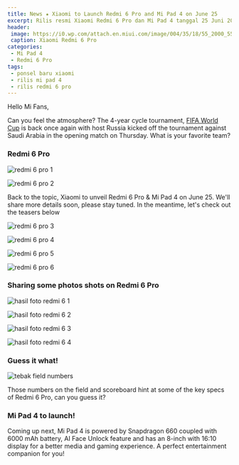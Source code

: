 ```yaml
---
title: News ★ Xiaomi to Launch Redmi 6 Pro and Mi Pad 4 on June 25
excerpt: Rilis resmi Xiaomi Redmi 6 Pro dan Mi Pad 4 tanggal 25 Juni 2018
header:
 image: https://i0.wp.com/attach.en.miui.com/image/004/35/18/55_2000_550.jpg)
 caption: Xiaomi Redmi 6 Pro
categories:
 - Mi Pad 4
 - Redmi 6 Pro
tags:
 - ponsel baru xiaomi
 - rilis mi pad 4
 - rilis redmi 6 pro
---
```

Hello Mi Fans,

Can you feel the atmosphere? The 4-year cycle tournament, [FIFA World Cup](https://mi.knoacc.org/piala-dunia-2018-hd) is back once again with host Russia kicked off the tournament against Saudi Arabia in the opening match on Thursday. What is your favorite team?

### Redmi 6 Pro

![redmi 6 pro 1](https://i0.wp.com/attach.en.miui.com/image/004/34/82/89_2000_550.jpg)

![redmi 6 pro 2](https://i0.wp.com/attach.en.miui.com/image/004/34/82/87_2000_550.jpg)

Back to the topic, Xiaomi to unveil Redmi 6 Pro & Mi Pad 4 on June 25. We'll share more details soon, please stay tuned. In the meantime, let's check out the teasers below

![redmi 6 pro 3](https://i0.wp.com/attach.en.miui.com/image/004/35/18/56_2000_550.jpg)

![redmi 6 pro 4](https://i0.wp.com/attach.en.miui.com/image/004/35/18/51_2000_550.jpg)

![redmi 6 pro 5](https://i0.wp.com/attach.en.miui.com/image/004/35/18/52_2000_550.jpg)

![redmi 6 pro 6](https://i0.wp.com/attach.en.miui.com/image/004/35/18/54_2000_550.jpg)


### Sharing some photos shots on Redmi 6 Pro

![hasil foto redmi 6 1](https://i0.wp.com/attach.en.miui.com/image/004/36/94/30_2000_550.jpg)

![hasil foto redmi 6 2](https://i0.wp.com/attach.en.miui.com/image/004/36/94/32_2000_550.jpg)

![hasil foto redmi 6 3](https://i0.wp.com/attach.en.miui.com/image/004/36/94/31_2000_550.jpg)

![hasil foto redmi 6 4](https://i0.wp.com/attach.en.miui.com/image/004/36/94/29_2000_550.jpg)

### Guess it what!

![tebak field numbers](https://i0.wp.com/attach.en.miui.com/album/201806/20/102850q0dfctawazeftmcd.jpg)

Those numbers on the field and scoreboard hint at some of the key specs of Redmi 6 Pro, can you guess it?

### Mi Pad 4 to launch!

Coming up next, Mi Pad 4 is powered by Snapdragon 660 coupled with 6000 mAh battery,  AI Face Unlock feature and has an 8-inch with 16:10 display for a better media and gaming experience. A perfect entertainment companion for you!
